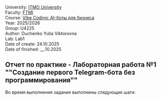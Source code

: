 University: [ITMO University](https://itmo.ru/ru/)  
Faculty: [FTMI](https://ftmi.itmo.ru)  
Course:  [Vibe Coding: AI-боты для бизнеса](https://github.com/itmo-ict-faculty/vibe-coding-for-business)  
Year: 2025/2026   
Group: U4225  
Author: Duchenko Yulia Viktorovna  
Lab: Lab1  
Date of create: 24.10.2025  
Date of finished: __.10.2025 

## Отчет по практике - Лабораторная работа №1 ""Создание первого Telegram-бота без программирования""
Во время выполнения задания выполнены следующие шаги:
